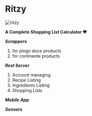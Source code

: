 # Ritzy

![ritzy](http://imgur.com/nEPUDnM[/img])

**A Complete Shopping List Calculator ❤**


***Scrappers***

1. for pingo doce products
2. for continente products


***Rest Server***

1. Account managing
2. Recipe Listing
3. Ingredients Listing
4. Shopping Lists


***Mobile App***




***Sensors***
